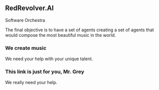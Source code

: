 ## RedRevolver.AI

Software Orchestra

The final objective is to have a set of agents creating a set of agents that would compose the most beautiful music in the world.

### We create music

We need your help with your unique talent. 

### This link is just for you, Mr. Grey

We really need your help. 


